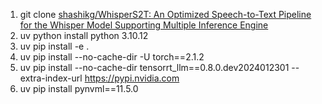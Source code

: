 1. git clone [shashikg/WhisperS2T: An Optimized Speech-to-Text Pipeline for the Whisper Model Supporting Multiple Inference Engine](https://github.com/shashikg/WhisperS2T/tree/main)
2. uv python install python 3.10.12
3. uv pip install -e .
4. uv pip install  --no-cache-dir -U torch==2.1.2
5. uv pip install --no-cache-dir tensorrt_llm==0.8.0.dev2024012301 --extra-index-url https://pypi.nvidia.com
6. uv pip install pynvml==11.5.0 